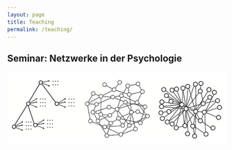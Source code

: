 ```yaml
---
layout: page
title: Teaching
permalink: /teaching/
---
```


## Seminar: Netzwerke in der Psychologie
<a href="{{ site.baseurl }}/_Networks/networks/" >
<img src="/images/Networks.png" alt="Bild"/>

